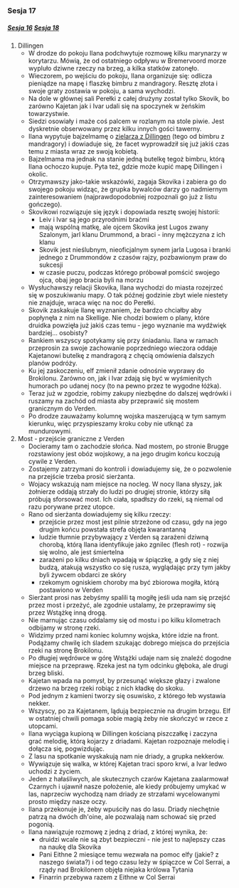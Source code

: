 ### Sesja 17
##### [Sesja 16](#sesja-016) [Sesja 18](#sesja-018)
1. Dillingen
    - W drodze do pokoju Ilana podchwytuje rozmowę kilku marynarzy w korytarzu. Mówią, że od ostatniego odpływu w Bremervoord morze wypluło dziwne rzeczy na brzeg, a kilka statków zatonęło.
    - Wieczorem, po wejściu do pokoju, Ilana organizuje się: odlicza pieniądze na mapę i flaszkę bimbru z mandragory. Resztę złota i swoje graty zostawia w pokoju, a sama wychodzi.
    - Na dole w głównej sali Perełki z całej drużyny został tylko Skovik, bo zarówno Kajetan jak i Ivar udali się na spoczynek w żeńskim towarzystwie. 
    - Siedzi osowiały i maże coś palcem w rozlanym na stole piwie. Jest dyskretnie obserwowany przez kilku innych gości tawerny.
    - Ilana wypytuje bajzelmamę o [zielarza z Dillingen](Regis) (tego od bimbru z mandragory) i dowiaduje się, że facet wyprowadził się już jakiś czas temu z miasta wraz ze swoją kobietą. 
    - Bajzelmama ma jednak na stanie jedną butelkę tegoż bimbru, którą Ilana ochoczo kupuje. Pyta też, gdzie może kupić mapę Dillingen i okolic. 
    - Otrzymawszy jako-takie wskazówki, zagaja Skovika i zabiera go do swojego pokoju widząc, że grupka bywalców darzy go nadmiernym zainteresowaniem (najprawdopodobniej rozpoznali go już z listu gończego).
    - Skovikowi rozwiązuje się język i dopowiada resztę swojej historii: 
        - Leiv i Ivar są jego przyrodnimi braćmi
        - mają wspólną matkę, ale ojcem Skovika jest Lugos zwany Szalonym, jarl klanu Drummond, a braci - inny mężczyzna z ich klanu 
        - Skovik jest nieślubnym, nieoficjalnym synem jarla Lugosa i branki jednego z Drummondów z czasów rajzy, pozbawionym praw do sukcesji
        - w czasie puczu, podczas którego próbował pomścić swojego ojca, obaj jego bracia byli na morzu 
    - Wysłuchawszy relacji Skovika, Ilana wychodzi do miasta rozejrzeć się w poszukiwaniu mapy. O tak późnej godzinie zbyt wiele niestety nie znajduje, wraca więc na noc do Perełki.
    - Skovik zaskakuje Ilanę wyznaniem, że bardzo chciałby aby popłynęła z nim na Skellige. Nie chodzi bowiem o plany, które druidka powzięła już jakiś czas temu - jego wyznanie ma wydźwięk bardziej... osobisty?
    - Rankiem wszyscy spotykamy się przy śniadaniu. Ilana w ramach przeprosin za swoje zachowanie poprzedniego wieczora oddaje Kajetanowi butelkę z mandragorą z chęcią omówienia dalszych planów podróży. 
    - Ku jej zaskoczeniu, elf zmienił zdanie odnośnie wyprawy do Brokilonu. Zarówno on, jak i Ivar zdają się być w wyśmienitych humorach po udanej nocy (to na pewno przez te wygodne łóżka).
    - Teraz już w zgodzie, robimy zakupy niezbędne do dalszej wędrówki i ruszamy na zachód od miasta aby przeprawić się mostem granicznym do Verden. 
    - Po drodze zauważamy kolumnę wojska maszerującą w tym samym kierunku, więc przyspieszamy kroku coby nie utknąć za mundurowymi.
2. Most - przejście graniczne z Verden
    - Docieramy tam o zachodzie słońca. Nad mostem, po stronie Brugge rozstawiony jest obóz wojskowy, a na jego drugim końcu koczują cywile z Verden. 
    - Zostajemy zatrzymani do kontroli i dowiadujemy się, że o pozwolenie na przejście trzeba prosić sierżanta. 
    - Wojacy wskazują nam miejsce na nocleg. W nocy Ilana słyszy, jak żołnierze oddają strzały do ludzi po drugiej stronie, którzy siłą próbują sforsować most. Ich ciała, spadłszy do rzeki, są niemal od razu porywane przez utopce.
    - Rano od sierżanta dowiadujemy się kilku rzeczy:
        - przejście przez most jest pilnie strzeżone od czasu, gdy na jego drugim końcu powstała strefa objęta kwarantanną
        - ludzie tłumnie przybywający z Verden są zarażeni dziwną chorobą, którą Ilana identyfikuje jako zgnilec (flesh rot) - rozwija się wolno, ale jest śmiertelna
        - zarażeni po kilku dniach wpadają w śpiączkę, a gdy się z niej budzą, atakują wszystko co się rusza, wyglądając przy tym jakby byli żywcem obdarci ze skóry 
        - rzekomym ogniskiem choroby ma być zbiorowa mogiła, którą postawiono w Verden
    - Sierżant prosi nas żebyśmy spalili tą mogiłę jeśli uda nam się przejść przez most i przeżyć, ale zgodnie ustalamy, że przeprawimy się przez Wstążkę inną drogą.
    - Nie marnując czasu oddalamy się od mostu i po kilku kilometrach odbijamy w stronę rzeki. 
    - Widzimy przed nami koniec kolumny wojska, które idzie na front. Podążamy chwilę ich śladem szukając dobrego miejsca do przejścia rzeki na stronę Brokilonu.
    - Po długiej wędrówce w górę Wstążki udaje nam się znaleźć dogodne miejsce na przeprawę. Rzeka jest na tym odcinku głęboka, ale drugi brzeg bliski. 
    - Kajetan wpada na pomysł, by przesunąć większe głazy i zwalone drzewo na brzeg rzeki robiąc z nich kładkę do skoku. 
    - Pod jednym z kamieni tworzy się osuwisko, z którego łeb wystawia nekker.
    - Wszyscy, po za Kajetanem, lądują bezpiecznie na drugim brzegu. Elf w ostatniej chwili pomaga sobie magią żeby nie skończyć w rzece z utopcami.
    - Ilana wyciąga kupioną w Dillingen kościaną piszczałkę i zaczyna grać melodię, którą kojarzy z driadami. Kajetan rozpoznaje melodię i dołącza się, pogwizdując.
    - Z lasu na spotkanie wyskakują nam nie driady, a grupka nekkerów.
    - Wywiązuje się walka, w której Kajetan traci sporo krwi, a Ivar ledwo uchodzi z życiem.
    - Jeden z hałaśliwych, ale skutecznych czarów Kajetana zaalarmował Czarnych i ujawnił nasze położenie, ale kiedy próbujemy umykać w las, naprzeciw wychodzą nam driady ze strzałami wycelowanymi prosto między nasze oczy.
    - Ilana przekonuje je, żeby wpuściły nas do lasu. Driady niechętnie patrzą na dwóch dh'oine, ale pozwalają nam schować się przed pogonią.
    - Ilana nawiązuje rozmowę z jedną z driad, z której wynika, że:
        - druidzi wcale nie są zbyt bezpieczni - nie jest to najlepszy czas na naukę dla Skovika
        - Pani Eithne 2 miesiące temu wezwała na pomoc elfy (jakie? z naszego świata?) i od tego czasu leży w śpiączce w Col Serrai, a rządy nad Brokilonem objęła niejaka królowa Tytania
        - Finarrin przebywa razem z Eithne w Col Serrai

